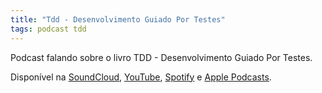 ```yaml
---
title: "Tdd - Desenvolvimento Guiado Por Testes"
tags: podcast tdd
---
```


Podcast falando sobre o livro TDD - Desenvolvimento Guiado Por Testes.

Disponível na [SoundCloud](https://soundcloud.com/segunda-ponto-tech/tdd-desenvolvimento-guiado-por-testes), [YouTube](https://www.youtube.com/playlist?list=PLFLP00anrT1LMC4fVSCMg2HkyGzy1F3PP), [Spotify](https://open.spotify.com/show/27gqvzFMi2ceYTapHU9ytW?si=475mjztVSnWC1oJrxoBDww) e [Apple Podcasts](https://podcasts.apple.com/br/podcast/segunda-tech/id1454714035).
